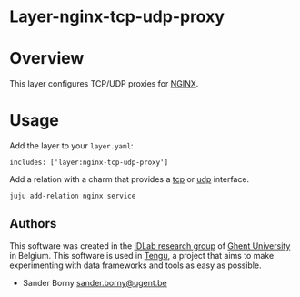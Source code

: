 # Layer-nginx-tcp-udp-proxy

# Overview
This layer configures TCP/UDP proxies for [NGINX](https://nginx.org/en/).
# Usage
Add the layer to your `layer.yaml`:

`includes: ['layer:nginx-tcp-udp-proxy']`

Add a relation with a charm that provides a [tcp](https://github.com/tengu-team/interface-tcp) or [udp](https://github.com/tengu-team/interface-udp) interface.

`juju add-relation nginx service`

## Authors

This software was created in the [IDLab research group](https://www.ugent.be/ea/idlab) of [Ghent University](https://www.ugent.be) in Belgium. This software is used in [Tengu](https://tengu.io), a project that aims to make experimenting with data frameworks and tools as easy as possible.

 - Sander Borny <sander.borny@ugent.be>

